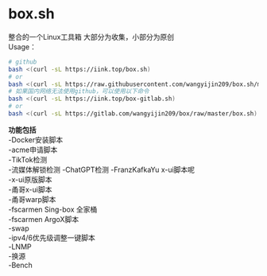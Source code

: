 # box.sh
整合的一个Linux工具箱
大部分为收集，小部分为原创  
Usage：
``` bash
# github
bash <(curl -sL https://iink.top/box.sh)
# or
bash <(curl -sL https://raw.githubusercontent.com/wangyijin209/box.sh/master/box.sh)
# 如果国内网络无法使用github，可以使用以下命令
bash <(curl -sL https://iink.top/box-gitlab.sh)
# or
bash <(curl -sL https://gitlab.com/wangyijin209/box/raw/master/box.sh)
```
**功能包括**  
-Docker安装脚本  
-acme申请脚本  
-TikTok检测  
-流媒体解锁检测
-ChatGPT检测
-FranzKafkaYu x-ui脚本呢  
-x-ui原版脚本  
-甬哥x-ui脚本  
-甬哥warp脚本  
-fscarmen Sing-box 全家桶  
-fscarmen ArgoX脚本  
-swap  
-ipv4/6优先级调整一键脚本  
-LNMP  
-换源  
-Bench  